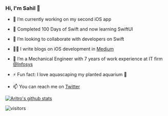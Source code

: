 ### Hi, I'm Sahil 👋


- 🔭 I’m currently working on my second iOS app
- 🌱 Completed 100 Days of Swift and now learning SwiftUI
- 👯 I’m looking to collaborate with developers on Swift
- ✍🏻 I write blogs on iOS development in [Medium](https://medium.com/@SahilSatralkar_18053)
- 🍁 I’m a Mechanical Engineer with 7 years of work experience at IT firm [@Infosys](https://www.infosys.com/)
- ⚡ Fun fact: I love aquascaping my planted aquarium 🐠 


- 📫 You can reach me on [Twitter](https://twitter.com/sahilsatralkar)


[![Aritro's github stats](https://github-readme-stats.vercel.app/api?username=sahilsatralkar&bg_color=161b22&text_color=ffffff)](https://github.com/anuraghazra/github-readme-stats)

![visitors](https://visitor-badge.laobi.icu/badge?page_id=sahilsatralkar)<br/>
